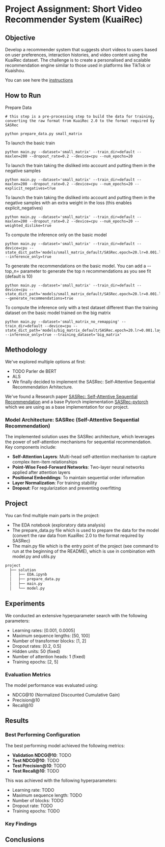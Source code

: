 # Project Assignment: Short Video Recommender System (KuaiRec)

## Objective

Develop a recommender system that suggests short videos to users based on user preferences, interaction histories, and video content using the KuaiRec dataset. The challenge is to create a personalised and scalable recommendation engine similar to those used in platforms like TikTok or Kuaishou.

You can see here the [instructions](INSTRUCTIONS.md)

## How to Run

Prepare Data 

```
# this step is a pre-processing step to build the data for training, converting the raw format from KuaiRec 2.0 to the format required by SASRec
```
```shell
python prepare_data.py small_matrix
```

To launch the basic train
```shell
python main.py --dataset='small_matrix' --train_dir=default --maxlen=200 --dropout_rate=0.2 --device=cpu --num_epochs=20
```

To launch the train taking the disliked into account and putting them in the negative samples
```shell
python main.py --dataset='small_matrix' --train_dir=default --maxlen=200 --dropout_rate=0.2 --device=cpu --num_epochs=20 --explicit_negatives=true
```

To launch the train taking the disliked into account and putting them in the negative samples with an extra weight in the loss (this enables explicit_negatives)
```shell
python main.py --dataset='small_matrix' --train_dir=default --maxlen=200 --dropout_rate=0.2 --device=cpu --num_epochs=20 --weighted_dislike=true
```

To compute the inference only on the basic model
```shell
python main.py --dataset='small_matrix' --train_dir=default --device=cpu --state_dict_path='models/small_matrix_default/SASRec.epoch=20.lr=0.001.layer=2.head=1.hidden=50.maxlen=200.pth' --inference_only=true
```

To generate the recommendations on the basic model. You can add a --top_n= parameter to generate the top n recommendations as you see fit (default is 10)
```shell
python main.py --dataset='small_matrix' --train_dir=default --device=cpu --state_dict_path='models/small_matrix_default/SASRec.epoch=20.lr=0.001.layer=2.head=1.hidden=50.maxlen=200.pth' --generate_recommendations=true
```

To compute the inference only with a test dataset different than the training dataset on the basic model trained on the big matrix
```shell
python main.py --dataset='small_matrix_no_remapping' --train_dir=default --device=cpu --state_dict_path='models/big_matrix_default/SASRec.epoch=20.lr=0.001.layer=2.head=1.hidden=50.maxlen=200.pth' --inference_only=true --training_dataset='big_matrix'
```

## Methodology

We've explored multiple options at first:
- TODO Parler de BERT
- ALS
- We finally decided to implement the SASRec: Self-Attentive Sequential Recommendation Arhitecture.

We've found a Research paper [SASRec: Self-Attentive Sequential Recommendation](https://github.com/kang205/SASRec) and a base Pytorch implementation [SASRec-pytorch](https://github.com/pmixer/SASRec.pytorch) which we are using as a base implementation for our project.

### Model Architecture: SASRec (Self-Attentive Sequential Recommendation)

The implemented solution uses the SASRec architecture, which leverages the power of self-attention mechanisms for sequential recommendation. Key components include:

- **Self-Attention Layers**: Multi-head self-attention mechanism to capture complex item-item relationships
- **Point-Wise Feed-Forward Networks**: Two-layer neural networks applied after attention layers
- **Positional Embeddings**: To maintain sequential order information
- **Layer Normalization**: For training stability
- **Dropout**: For regularization and preventing overfitting

## Project

You can find multiple main parts in the project:
- The EDA notebook (exploratory data analysis)
- The prepare_data.py file which is used to prepare the data for the model (convert the raw data from KuaiRec 2.0 to the format required by SASRec)
- The main.py file which is the entry point of the project (see command to run at the beginning of the README), which is use in combination with model.py and utils.py

```sh
project
  ├── solution
  │   ├── EDA.ipynb
  │   ├── prepare_data.py
  │   ├── main.py
  │   └── model.py
```

## Experiments

We conducted an extensive hyperparameter search with the following parameters:

- Learning rates: [0.001, 0.0005]
- Maximum sequence lengths: [50, 100]
- Number of transformer blocks: [1, 2]
- Dropout rates: [0.2, 0.5]
- Hidden units: 50 (fixed)
- Number of attention heads: 1 (fixed)
- Training epochs: [2, 5]

### Evaluation Metrics

The model performance was evaluated using:
- NDCG@10 (Normalized Discounted Cumulative Gain)
- Precision@10
- Recall@10

## Results

### Best Performing Configuration

The best performing model achieved the following metrics:

- **Validation NDCG@10**: TODO
- **Test NDCG@10**: TODO
- **Test Precision@10**: TODO
- **Test Recall@10**: TODO

This was achieved with the following hyperparameters:
- Learning rate: TODO
- Maximum sequence length: TODO
- Number of blocks: TODO
- Dropout rate: TODO
- Training epochs: TODO

### Key Findings


## Conclusions
